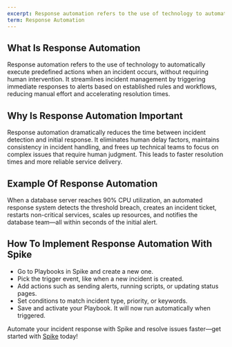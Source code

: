 ```yaml
---
excerpt: Response automation refers to the use of technology to automatically execute predefined actions when an incident occurs, without requiring human intervention.
term: Response Automation
---
```

## What Is Response Automation

Response automation refers to the use of technology to automatically execute predefined actions when an incident occurs, without requiring human intervention. It streamlines incident management by triggering immediate responses to alerts based on established rules and workflows, reducing manual effort and accelerating resolution times.

## Why Is Response Automation Important

Response automation dramatically reduces the time between incident detection and initial response. It eliminates human delay factors, maintains consistency in incident handling, and frees up technical teams to focus on complex issues that require human judgment. This leads to faster resolution times and more reliable service delivery.

## Example Of Response Automation

When a database server reaches 90% CPU utilization, an automated response system detects the threshold breach, creates an incident ticket, restarts non-critical services, scales up resources, and notifies the database team—all within seconds of the initial alert.

## How To Implement Response Automation With Spike

- Go to Playbooks in Spike and create a new one.
- Pick the trigger event, like when a new incident is created.
- Add actions such as sending alerts, running scripts, or updating status pages.
- Set conditions to match incident type, priority, or keywords.
- Save and activate your Playbook. It will now run automatically when triggered.

Automate your incident response with Spike and resolve issues faster—get started with [Spike](https://app.spike.sh/signup) today!